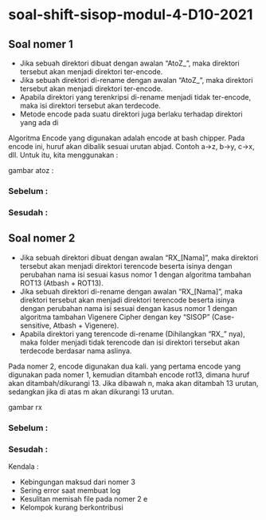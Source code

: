 # soal-shift-sisop-modul-4-D10-2021

## Soal nomer 1

- Jika sebuah direktori dibuat dengan awalan “AtoZ_”, maka direktori tersebut akan menjadi direktori ter-encode.
- Jika sebuah direktori di-rename dengan awalan “AtoZ_”, maka direktori tersebut akan menjadi direktori ter-encode.
- Apabila direktori yang terenkripsi di-rename menjadi tidak ter-encode, maka isi direktori tersebut akan terdecode.
- Metode encode pada suatu direktori juga berlaku terhadap direktori yang ada di 

Algoritma Encode yang digunakan adalah encode at bash chipper. Pada encode ini, huruf akan dibalik sesuai urutan abjad. Contoh a->z, b->y, c->x, dll. Untuk itu, kita menggunakan :

gambar atoz : 

### Sebelum :



### Sesudah :



## Soal nomer 2

- Jika sebuah direktori dibuat dengan awalan “RX_[Nama]”, maka direktori tersebut akan menjadi direktori terencode beserta isinya dengan perubahan nama isi sesuai kasus nomor 1 dengan algoritma tambahan ROT13 (Atbash + ROT13).
- Jika sebuah direktori di-rename dengan awalan “RX_[Nama]”, maka direktori tersebut akan menjadi direktori terencode beserta isinya dengan perubahan nama isi sesuai dengan kasus nomor 1 dengan algoritma tambahan Vigenere Cipher dengan key “SISOP” (Case-sensitive, Atbash + Vigenere).
- Apabila direktori yang terencode di-rename (Dihilangkan “RX_” nya), maka folder menjadi tidak terencode dan isi direktori tersebut akan terdecode berdasar nama aslinya.

Pada nomer 2, encode digunakan dua kali. yang pertama encode yang digunakan pada nomer 1, kemudian ditambah encode rot13, dimana huruf akan ditambah/dikurangi 13. Jika dibawah n, maka akan ditambah 13 urutan, sedangkan jika di atas m akan dikurangi 13 urutan.

gambar rx

### Sebelum :



### Sesudah :



Kendala :
- Kebingungan maksud dari nomer 3
- Sering error saat membuat log
- Kesulitan memisah file pada nomer 2 e
- Kelompok kurang berkontribusi



